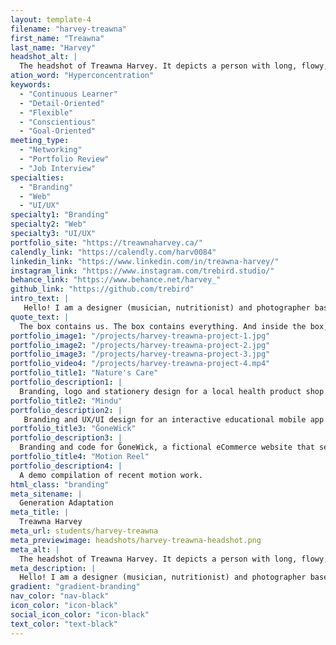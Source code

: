 ```yaml
---
layout: template-4
filename: "harvey-treawna" 
first_name: "Treawna"
last_name: "Harvey"
headshot_alt: |
  The headshot of Treawna Harvey. It depicts a person with long, flowy, dark hair and glasses, smiling warmly at the camera.
ation_word: "Hyperconcentration"
keywords:
  - "Continuous Learner"
  - "Detail-Oriented"
  - "Flexible"
  - "Conscientious"
  - "Goal-Oriented"
meeting_type:
  - "Networking"
  - "Portfolio Review"
  - "Job Interview"
specialties:
  - "Branding"
  - "Web"
  - "UI/UX"
specialty1: "Branding"
specialty2: "Web"
specialty3: "UI/UX"
portfolio_site: "https://treawnaharvey.ca/"
calendly_link: "https://calendly.com/harv0084"
linkedin_link: "https://www.linkedin.com/in/treawna-harvey/"
instagram_link: "https://www.instagram.com/trebird.studio/"
behance_link: "https://www.behance.net/harvey_"
github_link: "https://github.com/trebird"
intro_text: |
   Hello! I am a designer (musician, nutritionist) and photographer based in Ottawa. I specialize in obsessing over the fine details while calmly translating information into pleasing visual experiences!
quote_text: |
  The box contains us. The box contains everything. And inside the box, is another box.
portfolio_image1: "/projects/harvey-treawna-project-1.jpg"
portfolio_image2: "/projects/harvey-treawna-project-2.jpg"
portfolio_image3: "/projects/harvey-treawna-project-3.jpg"
portfolio_video4: "/projects/harvey-treawna-project-4.mp4"
portfolio_title1: "Nature's Care"
portfolio_description1: |
  Branding, logo and stationery design for a local health product shop.
portfolio_title2: "Mindu"
portfolio_description2: |
   Branding and UX/UI design for an interactive educational mobile app prototype that addresses mental health and wellness.
portfolio_title3: "ĞoneWick"
portfolio_description3: |
  Branding and code for ĞoneWick, a fictional eCommerce website that sells home decor products.
portfolio_title4: "Motion Reel"
portfolio_description4: |
  A demo compilation of recent motion work.
html_class: "branding"
meta_sitename: |
  Generation Adaptation
meta_title: |
  Treawna Harvey
meta_url: students/harvey-treawna
meta_previewimage: headshots/harvey-treawna-headshot.png
meta_alt: |
  The headshot of Treawna Harvey. It depicts a person with long, flowy, dark hair and glasses, smiling warmly at the camera.
meta_description: |
  Hello! I am a designer (musician, nutritionist) and photographer based in Ottawa. I specialize in obsessing over the fine details while calmly translating information into pleasing visual experiences!
gradient: "gradient-branding"
nav_color: "nav-black"
icon_color: "icon-black"
social_icon_color: "icon-black"
text_color: "text-black"
---
```


